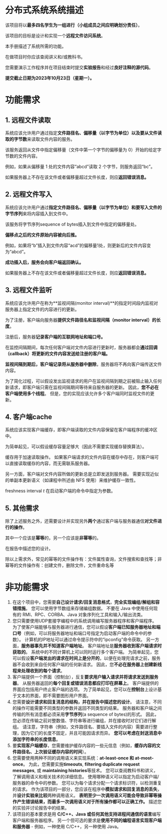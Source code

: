 # 分布式系统系统描述

该项目将以**最多四名学生为一组进行（小组成员之间应明确划分责任）**。 

该项目的目标是设计和实现一个**远程文件访问系统**。 

本手册描述了系统所需的功能。 

在做项目时你应该查阅讲义和/或教科书。

您需要演示工作程序并在项目结束时提交**实验报告**和经过**良好注释的源代码**。

**提交截止日期为2023年10月23日（星期一）。**

# 功能需求

## 1. 远程文件读取

系统应该允许用户通过指定**文件路径名、偏移量（以字节为单位）**以及要从文件**读取的字节数**来读取文件内容的服务。

该服务返回从文件中指定偏移量（文件中第一个字节的偏移量为 0）开始的给定字节数的文件内容。 

例如，如果从偏移量 1 处的文件内容“abcd”读取 2 个字节，则服务返回“bc”。 

如果服务器上不存在该文件或者偏移量超过文件长度，则应**返回错误消息。**

## 2. 远程文件写入

系统应该允许用户通过**指定文件路径名、偏移量（以字节为单位）**和要**写入文件的字节序列**来将内容插入到文件中。 

该服务将字节序列sequence of bytes插入到文件中指定的偏移量处。 

**偏移点之后的文件原始内容被向后推。** 

例如，如果将“b”插入到文件内容“acd”的偏移量1处，则更新后的文件内容变为“abcd”。 

**成功插入后，服务会向客户端返回确认。** 

如果服务器上不存在该文件或者偏移量超过文件长度，则应**返回错误消息。**

## 3. 远程文件监听

系统应该允许用户在称为**监视间隔(monitor interval)**的指定时间段内监视对服务器上指定文件的内容进行的更新。 

为了注册，客户端向服务器**提供文件路径名和监视间隔（monitor interval）的长度**。

注册后，服务器**记录客户端的互联网地址和端口号。** 

在监控间隔期间，每次任何客户端对文件内容进行更新时，服务器都会**通过回调（callback）将更新的文件内容发送给注册的客户端。**

**监视间隔到期后，客户端记录将从服务器中删除**，服务器将不再向客户端传送文件内容。 

为了简化过程，可以假设发出监视请求的用户在监视间隔到期之前被阻止输入任何新请求，即客户端只需在监视间隔期间等待来自服务器的更新。 因此，**您不必在客户端使用多个线程**。 但是，您的实现应该允许多个客户端同时监视文件的更新。

## 4. 客户端cache

系统应该实现客户端缓存，即客户端读取的文件内容保留在客户端程序的缓冲区中。

为简单起见，可以假设缓存容量足够大（因此不需要实现缓存替换算法）。 

缓存用于加速读取操作。 如果客户端请求的文件内容在缓存中存在，则客户端可以直接读取缓存的内容，而无需联系服务器。 

另一方面，客户端对文件内容所做的更新总是立即发送到服务器。 需要实现近似的单副本更新语义（如课程中所述由 NFS 使用）来维护缓存一致性。

freshness interval *t* 在启动客户端的命令中指定为参数。

## 5. 其他需求

除了上述服务之外，还需要设计并实现另外**两个**通过客户端与服务器通信**对文件进行的操作**。 

其中一个应该是**幂等**的，另一个应该是**非幂等**的。 

在报告中描述您的设计。

除以上需求外，常见的幂等的文件操作有：文件属性查询，文件搜索和查找等；非幂等的文件操作有：创建文件，删除文件，文件重命名等

# 非功能需求

1. 在这个项目中，您需要**自己设计请求/回复消息格式**，**完全实现编组/解组和容错措施**。 您可以使用字节数组来存储编组数据。 不要在 Java 中使用任何现有的 RMI、RPC、CORBA、Java 对象序列化工具和输入/输出流类。
2. 您只需要使用UDP套接字编程中的系统调用编写服务器程序和客户端程序。 为了使客户端能够与服务器进行通信，您可以假设**客户端已知服务器地址和端口号**（例如，可以将服务器地址和端口号指定为启动客户端的命令中的参数）。 计算机的IP地址可以通过命令提示符中的“ipconfig”命令获取。 另一方面，**服务器事先并不知道客户端地址**。 客户端地址是**服务器收到客户端请求时获取的**。 系统中的不同计算机上可以同时运行多个客户端。 为简单起见，您可以假设**客户端发出的请求在时间上是分开的**，以便在处理完请求之前，服务器不会收到来自任何客户端的任何新请求。 因此，您**不必在服务器上创建新线程来处理收到的每个请求**。
3. 客户端提供一个界面（控制台），反复**要求用户输入请求并将请求发送到服务器**。 从服务器返回的**每个回复或错误消息都应打印在屏幕上**。 客户端提供的界面应包括用户终止客户端的选项。 为了简单起见，您可以在**控制台**上设计基于文本的界面，即不需要图形用户界面。
4. 您需要**设计请求和回复消息的结构，并在报告中描述您的设计**。 请注意，不同的操作可能需要不同类型的参数并返回不同类型的结果。 服务器和客户端之间传输的所有消息都必须采用**字节序列**(a sequence of bytes)的形式。 因此，您必须在传输之前对整数值、字符串等进行编组，并在接收时对它们进行解组。 请注意，字符串（例如，文件路径名、要插入文件的内容）需要进行整理，因为它们的长度不固定，并且可能因请求而异。 **您可以考虑在封送消息中添加字符串的长度信息**。
5. 要**实现客户端缓存**，您需要维护缓存内容的一些元信息（例如，**缓存内容的文件路径名、上次验证缓存内容的时间**）。
6. 您需要使用两种不同的调用语义来实现系统：**at-least-once 和 at-most-once**。 为此，您需要实施**timeouts**, **filtering duplicate request messages**, 或 **maintaining histories**等技术。 您可以查阅教科书和讲义，了解调用语义和相关技术的详细信息。 使用哪种语义可以指定为启动客户端/服务器的命令中的参数。 您可以为每个请求分配一个请求标识符，以检测重复的请求。 作为该项目的一部分，您应该在程序中**模拟请求和回复消息的丢失**，并**设计实验来比较**两种调用语义。 **表明至少一次调用语义可能会导致非幂等操作产生错误结果，而最多一次调用语义对于所有操作都可以正确工作。** 描述您的实验并讨论报告中的结果。
7. 该项目的基本要求是用 **C/C++、Java 或任何其他支持进程间通信的语言**编写客户端和服务器程序。 另一个但可选的要求是**使用不同的编程语言实现客户端和服务器** - 例如，一种使用 C/C++，另一种使用 Java。
